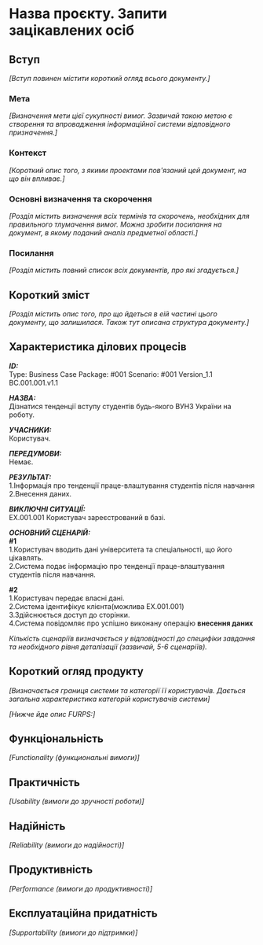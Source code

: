 # Назва проєкту. Запити зацікавлених осіб

## Вступ

*[Вступ повинен містити короткий огляд всього документу.]*

### Мета 

*[Визначення мети цієї сукупності вимог. Зазвичай такою метою є створення та впровадження 
 інформаційної системи відповідного призначення.]*

### Контекст

*[Короткий опис того, з якими проектами пов'язаний цей документ, на що він впливає.]*


### Основні визначення та скорочення

*[Розділ містить визначення всіх термінів та скорочень, необхідних для правильного
тлумачення вимог. Можна зробити посилання на документ, в якому поданий аналіз предметної області.]*


### Посилання

*[Розділ містить повний список всіх документів, про які згадується.]*


## Короткий зміст

*[Розділ містить опис того, про що йдеться в еій частині цього документу, що залишилася. 
Також тут описана структура документу.]*

## Характеристика ділових процесів
     
***ID:***  
Type: Business Case Package: #001 Scenario: #001 Version_1.1
BC.001.001.v1.1

***НАЗВА:***  
Дізнатися тенденції вступу студентів будь-якого ВУНЗ України на роботу.

***УЧАСНИКИ:***  
Користувач.

***ПЕРЕДУМОВИ:***  
Немає.

***РЕЗУЛЬТАТ:***  
1.Інформація про тенденції праце-влаштування студентів після навчання  
2.Внесення даних.  

***ВИКЛЮЧНІ СИТУАЦІЇ:***  
EX.001.001 Користувач зареєстрований в базі.

***ОСНОВНИЙ СЦЕНАРІЙ:***  
**#1**  
1.Користувач вводить дані університета та спеціальності, що його цікавлять.  
2.Система подає інформацію про тенденції праце-влаштування студентів після навчання.  
  
**#2**  
1.Користувач передає власні дані.  
2.Система ідентифікує клієнта(можлива EX.001.001)  
3.Здійснюється доступ до сторінки.  
4.Система повідомляє про успішно виконану операцію **внесення даних**  


*Кількість сценаріїв визначається у відповідності до специфіки завдання та необхідного 
рівня деталізації (зазвичай, 5-6 сценаріїв).*

## Короткий огляд продукту

*[Визначається границя системи та категорії її користувачів. Дається загальна характеристика категорій користувачів
системи]*

*[Нижче йде опис FURPS:]*


## Функціональність

*[Functionality (функциональні вимоги)]*

## Практичність

*[Usability (вимоги до зручності роботи)]*

## Надійність

*[Reliability (вимоги до надійності)]*

## Продуктивність

*[Performance (вимоги до продуктивності)]*

## Експлуатаційна придатність

*[Supportability (вимоги до підтримки)]*
